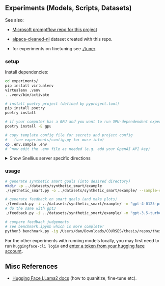 ## Experiments (Models, Scripts, Datasets)

See also:
* [Microsoft promptflow repo for this project](https://github.com/madiepev/aistudio-feedback-generation)

* [alpaca-cleaned-nl](https://huggingface.co/datasets/dangbert/alpaca-cleaned-nl) dataset created with this repo.

* for experiments on finetuning see [./tuner](./tuner)

### setup
Install dependencies:

````bash
cd experiments/
pip install virtualenv
virtualenv .venv
. .venv/bin/activate

# install poetry project (defined by pyproject.toml)
pip install poetry
poetry install

# if your computer has a GPU and you want to run GPU-dependendent experiments:
poetry install -E gpu

# copy template config file for secrets and project config
#   (see experiments/config.py for more info)
cp .env.sample .env
# ^now edit the .env file as needed (e.g. add your OpenAI API key)
````

<details>
<summary>Show Snellius server specific directions</summary>
Note for the commands below, if you're not running on a [slurm server](https://slurm.schedmd.com/overview.html) then use `bash` in place of `sbatch`


Disclaimer: the conda environment is now deprecated in favor of poetry (as shown above)

````bash
cd .. # enter root of repo

# create conda environment
# (if already existing, the environment is updated to be consistent with ./environment.yml)
sbatch jobs/install_env.yml

# now you can activate the conda environment:
source activate thesis
# or if on slurm:
source activate_env.sh

# not currently working:
# launch jupyter notebook server (useful on slurm)
sbatch jobs/launch_jupyter.job
````
</details>


### usage

````bash
# generate synthetic smart goals (into desired directory)
mkdir -p ../datasets/synthetic_smart/example
./synthetic_smart.py -o ../datasets/synthetic_smart/example/ --sample-size 50 -m "gpt-4-0125-preview"

# generate feedback on smart goals (and make plots)
./feedback.py -i ../datasets/synthetic_smart/example/ -m "gpt-4-0125-preview"
# do the same with gpt3
./feedback.py -i ../datasets/synthetic_smart/example/ -m "gpt-3.5-turbo-0125"

# compare feedback judgements
# see benchmark.ipynb which is more complete!
python3 benchmark.py -ig /Users/dan/Downloads/COURSES/thesis/repos/thesis_app/datasets/synthetic_smart/v3/smart_goals.csv -i3 /Users/dan/Downloads/COURSES/thesis/repos/thesis_app/datasets/synthetic_smart/v3/feedback_gpt-3.5-turbo-0125__judged_gpt-4-0125-preview.csv -i4 /Users/dan/Downloads/COURSES/thesis/repos/thesis_app/datasets/synthetic_smart/v3/feedback_gpt-4-0125-preview__judged_gpt-4-0125-preview.csv
````

For the other experiments with running models locally, you may first need to run `huggingface-cli login` and [enter a token from your hugging face account](https://huggingface.co/settings/tokens).


## Misc References
* [Hugging Face LLama2 docs](https://huggingface.co/docs/transformers/main/model_doc/llama2) (how to quanitize, fine-tune etc).